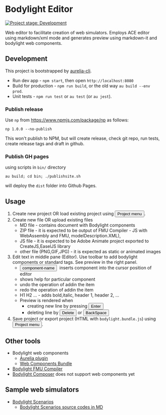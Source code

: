
# Bodylight Editor
 [![Project stage: Development][project-stage-badge: Development]][project-stage-page]

[project-stage-badge: Development]: https://img.shields.io/badge/Project%20Stage-Development-yellowgreen.svg
[project-stage-page]: https://blog.pother.ca/project-stages/

Web editor to facilitate creation of web simulators. Employs ACE editor using markdown/xml mode and generates preview using markdown-it and bodylight web components.
 

## Development
This project is bootstrapped by [aurelia-cli](https://github.com/aurelia/cli).

  * Run dev app - `npm start`, then open `http://localhost:8080`
  * Build for production - `npm run build`, or the old way `au build --env prod`.
  * Unit tests - `npm run test` or `au test` (or `au jest`).
### Publish release 
Use `np` from https://www.npmjs.com/package/np as follows:

`np 1.0.0 --no-publish` 

This won't publish to NPM, but will create release, check git repo, run tests, create release tags and draft in github.

### Publish GH pages
using scripts in `bin/` directory

`au build; cd bin; ./publishsite.sh`

will deploy the `dist` folder into Github Pages.
 
## Usage
1) Create new project OR load existing project using <button class="w3-button w3-bar-item w3-theme-l4"><i class="fa fa-bars"></i> Project menu</button>.
2) Create new file OR upload existing files 
    * MD file - contains document with Bodylight components
    * ZIP file - it is expected to be output of FMU Compiler - JS with WebAssembly and FMU, modelDescription.XML), 
    * JS file - it is expected to be Adobe Animate project exported to CreateJS,EaselJS library
    * other file (PNG,GIF,JPG) - it is expected as static or animated images
3) Edit text in middle pane (Editor). Use toolbar to add bodylight components or standard tags. See preview in the right panel.
   * <button class="w3-padding-4 w3-border w3-round w3-theme-l4" style="margin-right:4px">component-name</button> inserts component into the cursor position of editor
   * <i class="fa fa-question-circle"></i> shows help for particular component  
   * <i class="fa fa-undo"></i> undo the operation of addin the item
   * <i class="fa fa-repeat"></i> redo the operation of addin the item
   * <i class="fa fa-bold fa-italic"></i>H1 H2 ... - adds bold,italic, header 1, header 2, ...
   * Preview is rendered when 
     * creating new line by pressing <button>Enter</button> 
     * deleting line by <button>Delete</button> or <button>BackSpace</button> 
4) Save project or export project (HTML with `bodylight.bundle.js`) using <button class="w3-button w3-bar-item w3-theme-l4"><i class="fa fa-bars"></i> Project menu</button>.

## Other tools
  * Bodylight web components 
    * [Aurelia plugin](https://github.com/creative-connections/aurelia-bodylight-plugin)
    * [Web Components Bundle](https://github.com/creative-connections/Bodylight.js-Components)
  * [Bodylight FMU Compiler](https://github.com/creative-connections/Bodylight.js-FMU-Compiler)
  * [Bodylight Composer](https://github.com/creative-connections/Bodylight.js-Composer) does not support web components yet

## Sample web simulators
  
  * [Bodylight Scenarios](https://bodylight.physiome.cz/Bodylight-Scenarios/)
    * [Bodylight Scenarios source codes in MD](https://github.com/creative-connections/Bodylight-Scenarios/)  
  
